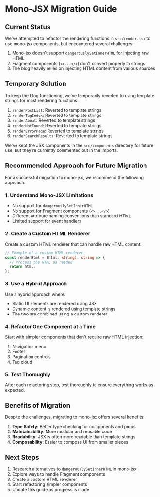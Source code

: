 # Mono-JSX Migration Guide

## Current Status

We've attempted to refactor the rendering functions in `src/render.tsx` to use mono-jsx components, but encountered several challenges:

1. Mono-jsx doesn't support `dangerouslySetInnerHTML` for injecting raw HTML
2. Fragment components (`<>...</>`) don't convert properly to strings
3. The blog heavily relies on injecting HTML content from various sources

## Temporary Solution

To keep the blog functioning, we've temporarily reverted to using template strings for most rendering functions:

1. `renderPostList`: Reverted to template strings
2. `renderTagIndex`: Reverted to template strings
3. `renderAbout`: Reverted to template strings
4. `renderNotFound`: Reverted to template strings
5. `renderErrorPage`: Reverted to template strings
6. `renderSearchResults`: Reverted to template strings

We've kept the JSX components in the `src/components` directory for future use, but they're currently commented out in the imports.

## Recommended Approach for Future Migration

For a successful migration to mono-jsx, we recommend the following approach:

### 1. Understand Mono-JSX Limitations

- No support for `dangerouslySetInnerHTML`
- No support for Fragment components (`<>...</>`)
- Different attribute naming conventions than standard HTML
- Limited support for event handlers

### 2. Create a Custom HTML Renderer

Create a custom HTML renderer that can handle raw HTML content:

```typescript
// Example of a custom HTML renderer
const renderHtml = (html: string): string => {
  // Process the HTML as needed
  return html;
};
```

### 3. Use a Hybrid Approach

Use a hybrid approach where:

- Static UI elements are rendered using JSX
- Dynamic content is rendered using template strings
- The two are combined using a custom renderer

### 4. Refactor One Component at a Time

Start with simpler components that don't require raw HTML injection:

1. Navigation menu
2. Footer
3. Pagination controls
4. Tag cloud

### 5. Test Thoroughly

After each refactoring step, test thoroughly to ensure everything works as expected.

## Benefits of Migration

Despite the challenges, migrating to mono-jsx offers several benefits:

1. **Type Safety**: Better type checking for components and props
2. **Maintainability**: More modular and reusable code
3. **Readability**: JSX is often more readable than template strings
4. **Composability**: Easier to compose UI from smaller pieces

## Next Steps

1. Research alternatives to `dangerouslySetInnerHTML` in mono-jsx
2. Explore ways to handle Fragment components
3. Create a custom HTML renderer
4. Start refactoring simpler components
5. Update this guide as progress is made
